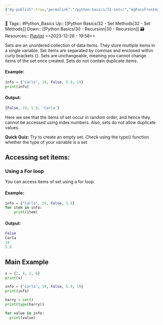```yaml
---
{"dg-publish":true,"permalink":"/python-basics/31-sets/","dgPassFrontmatter":true,"noteIcon":"3","created":"2023-12-28T19:58:16.260+05:30","updated":"2023-12-29T16:32:27.692+05:30"}
---
```


🧶 Tags:: #Python_Basics 
Up:: [[Python Basics/32 -  Set Methods\|32 -  Set Methods]]
Down:: [[Python Basics/30 - Recursion\|30 - Recursion]]
🗃 Resources:: [Playlist](https://www.youtube.com/playlist?list=PLu0W_9lII9agwh1XjRt242xIpHhPT2llg)
==2023-12-28 - 19:58==

Sets are an unordered collection of data items. They store multiple items in a single variable. Set items are separated by commas and enclosed within curly brackets {}. Sets are unchangeable, meaning you cannot change items of the set once created. Sets do not contain duplicate items.

#### Example:
```python
info = {"Carla", 19, False, 5.9, 19}
print(info)
```

#### Output:
```python
{False, 19, 5.9, 'Carla'}
```

Here we see that the items of set occur in random order, and hence they cannot be accessed using index numbers. Also, sets do not allow duplicate values.

**Quick Quiz:** Try to create an empty set. Check using the type() function whether the type of your variable is a set

## Accessing set items:
### Using a For loop
You can access items of set using a for loop.

#### Example:
```python
info = {"Carla", 19, False, 5.9}
for item in info:
	print(item)
```

#### Output:
```python
False
Carla
19
5.9
```

## Main Example
```python
s = {2, 4, 2, 6}
print(s)

info = {"Carla", 19, False, 5.9, 19}
print(info)

harry = set()
print(type(harry))

for value in info:
  print(value)
```